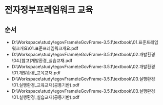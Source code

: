 # 전자정부프레임워크 교육

## 순서
- ‪D:\Workspace\study\egovFrame\eGovFrame-3.5.1\textbook\01.표준프레임워크개요\01.표준프레임워크개요.pdf
- ‪D:\Workspace\study\egovFrame\eGovFrame-3.5.1\textbook\02.개발환경\04.[참고]개발환경_실습교재.pdf
- ‪D:\Workspace\study\egovFrame\eGovFrame-3.5.1\textbook\02.개발환경\01.개발환경_교육교재.pdf
- ‪D:\Workspace\study\egovFrame\eGovFrame-3.5.1\textbook\03.실행환경\01.실행환경_교육교재(공통기반).pdf
- ‪D:\Workspace\study\egovFrame\eGovFrame-3.5.1\textbook\03.실행환경\01.실행환경_실습교재(공통기반).pdf